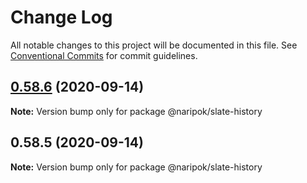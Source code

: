 # Change Log

All notable changes to this project will be documented in this file.
See [Conventional Commits](https://conventionalcommits.org) for commit guidelines.

## [0.58.6](https://github.com/naripok/slate/compare/@naripok/slate-history@0.58.5...@naripok/slate-history@0.58.6) (2020-09-14)

**Note:** Version bump only for package @naripok/slate-history





## 0.58.5 (2020-09-14)

**Note:** Version bump only for package @naripok/slate-history
